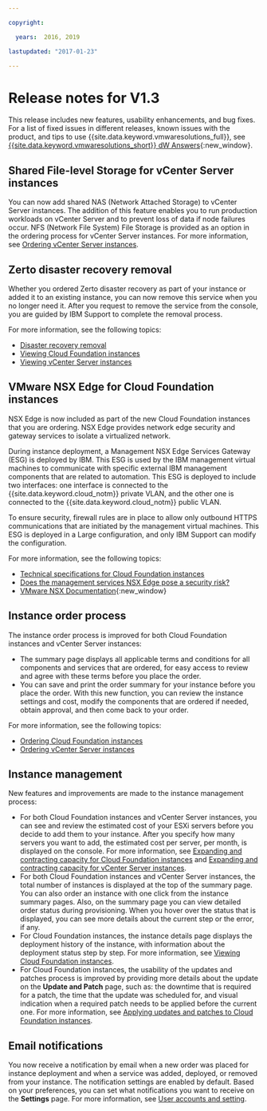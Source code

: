 ```yaml
---

copyright:

  years:  2016, 2019

lastupdated: "2017-01-23"

---
```


# Release notes for V1.3

This release includes new features, usability enhancements, and bug fixes. For a list of fixed issues in different releases, known issues with the product, and tips to use {{site.data.keyword.vmwaresolutions_full}}, see [{{site.data.keyword.vmwaresolutions_short}} dW Answers](https://developer.ibm.com/answers/topics/cloudvmw/){:new_window}.

## Shared File-level Storage for vCenter Server instances

You can now add shared NAS (Network Attached Storage) to vCenter Server instances. The addition of this feature enables you to run production workloads on vCenter Server and to prevent loss of data if node failures occur. NFS (Network File System) File Storage is provided as an option in the ordering process for vCenter Server instances. For more information, see [Ordering vCenter Server instances](/docs/services/vmwaresolutions/vcenter?topic=vmware-solutions-ordering-vcenter-server-instances).

## Zerto disaster recovery removal

Whether you ordered Zerto disaster recovery as part of your instance or added it to an existing instance, you can now remove this service when you no longer need it. After you request to remove the service from the console, you are guided by IBM Support to complete the removal process.

For more information, see the following topics:

* [Disaster recovery removal](/docs/services/vmwaresolutions/services/removingzertodr.html)
* [Viewing Cloud Foundation instances](/docs/services/vmwaresolutions/sddc?topic=vmware-solutions-viewing-cloud-foundation-instances)
* [Viewing vCenter Server instances](/docs/services/vmwaresolutions/vcenter?topic=vmware-solutions-viewing-vcenter-server-instances)

## VMware NSX Edge for Cloud Foundation instances

NSX Edge is now included as part of the new Cloud Foundation instances that you are ordering. NSX Edge provides network edge security and gateway services to isolate a virtualized network.

During instance deployment, a Management NSX Edge Services Gateway (ESG) is deployed by IBM. This ESG is used by the IBM management virtual machines to communicate with specific external IBM management components that are related to automation. This ESG is deployed to include two interfaces: one interface is connected to the {{site.data.keyword.cloud_notm}} private VLAN, and the other one is connected to the {{site.data.keyword.cloud_notm}} public VLAN.

To ensure security, firewall rules are in place to allow only outbound HTTPS communications that are initiated by the management virtual
machines. This ESG is deployed in a Large configuration, and only IBM Support can modify the configuration.

For more information, see the following topics:

* [Technical specifications for Cloud Foundation instances](/docs/services/vmwaresolutions/sddc?topic=vmware-solutions-cloud-foundation-overview#technical-specifications-for-cloud-foundation-instances)
* [Does the management services NSX Edge pose a security risk?](/docs/services/vmwaresolutions/vmonic?topic=vmware-solutions-general-faq-about-ibm-cloud-for-vmware-solutions#does-the-management-services-nsx-edge-pose-a-security-risk-)
* [VMware NSX Documentation](https://pubs.vmware.com/NSX-6/index.jsp?topic=%2Fcom.vmware.nsx.admin.doc%2FGUID-3F96DECE-33FB-43EE-88D7-124A730830A4.html){:new_window}

## Instance order process

The instance order process is improved for both Cloud Foundation instances and vCenter Server instances:

* The summary page displays all applicable terms and conditions for all components and services that are ordered, for easy access to review and agree with these terms before you place the order.
* You can save and print the order summary for your instance before you place the order. With this new function, you can review the instance settings and cost, modify the components that are ordered if needed, obtain approval, and then come back to your order.

For more information, see the following topics:

* [Ordering Cloud Foundation instances](/docs/services/vmwaresolutions/sddc?topic=vmware-solutions-ordering-cloud-foundation-instances)
* [Ordering vCenter Server instances](/docs/services/vmwaresolutions/vcenter?topic=vmware-solutions-ordering-vcenter-server-instances)

## Instance management

New features and improvements are made to the instance management process:

* For both Cloud Foundation instances and vCenter Server instances, you can see and review the estimated cost of your ESXi servers before you decide to add them to your instance. After you specify how many servers you want to add, the estimated cost per server, per month, is displayed on the console. For more information, see [Expanding and contracting capacity for Cloud Foundation instances](/docs/services/vmwaresolutions/sddc?topic=vmware-solutions-expanding-and-contracting-capacity-for-cloud-foundation-instances) and [Expanding and contracting capacity for vCenter Server instances](/docs/services/vmwaresolutions/vcenter?topic=vmware-solutions-expanding-and-contracting-capacity-for-vcenter-server-instances).
* For both Cloud Foundation instances and vCenter Server instances, the total number of instances is displayed at the top of the summary page. You can also order an instance with one click from the instance summary pages. Also, on the summary page you can view detailed order status during provisioning. When you hover over the status that is displayed, you can see more details about the current step or the error, if any.
* For Cloud Foundation instances, the instance details page displays the deployment history of the instance, with information about the deployment status step by step. For more information, see [Viewing Cloud Foundation instances](/docs/services/vmwaresolutions/sddc?topic=vmware-solutions-viewing-cloud-foundation-instances).
* For Cloud Foundation instances, the usability of the updates and patches process is improved by providing more details about the update on the **Update and Patch** page, such as: the downtime that is required for a patch, the time that the update was scheduled for, and visual indication when a required patch needs to be applied before the current one. For more information, see [Applying updates and patches to Cloud Foundation instances](/docs/services/vmwaresolutions/sddc?topic=vmware-solutions-applying-updates-to-cloud-foundation-instances).

## Email notifications

You now receive a notification by email when a new order was placed for instance deployment and when a service was added, deployed, or removed from your instance. The notification settings are enabled by default. Based on your preferences, you can set what notifications you want to receive on the **Settings** page. For more information, see [User accounts and setting](/docs/services/vmwaresolutions/vmonic?topic=vmware-solutions-managing-user-accounts-and-settings).
